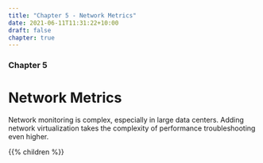 ```yaml
---
title: "Chapter 5 - Network Metrics"
date: 2021-06-11T11:31:22+10:00
draft: false
chapter: true
---
```


### Chapter 5

# Network Metrics

Network monitoring is complex, especially in large data centers. Adding network virtualization takes the complexity of performance troubleshooting even higher.

{{% children %}}